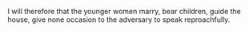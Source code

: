 I will therefore that the younger women marry, bear children, guide the house, give none occasion to the adversary to speak reproachfully.
